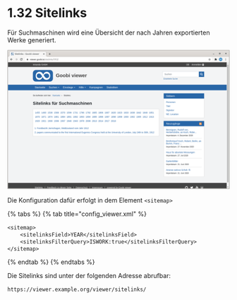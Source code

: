 # 1.32 Sitelinks

Für Suchmaschinen wird eine Übersicht der nach Jahren exportierten Werke generiert.

![Der Link zu der Site links Seite ist in der Regel im Footer vorhanden](../../.gitbook/assets/conf_1.32.png)

Die Konfiguration dafür erfolgt in dem Element `<sitemap>`

{% tabs %}
{% tab title="config\_viewer.xml" %}
```markup
<sitemap>
    <sitelinksField>YEAR</sitelinksField>
    <sitelinksFilterQuery>ISWORK:true</sitelinksFilterQuery>
</sitemap>
```
{% endtab %}
{% endtabs %}

Die Sitelinks sind unter der folgenden Adresse abrufbar:

```text
https://viewer.example.org/viewer/sitelinks/
```

